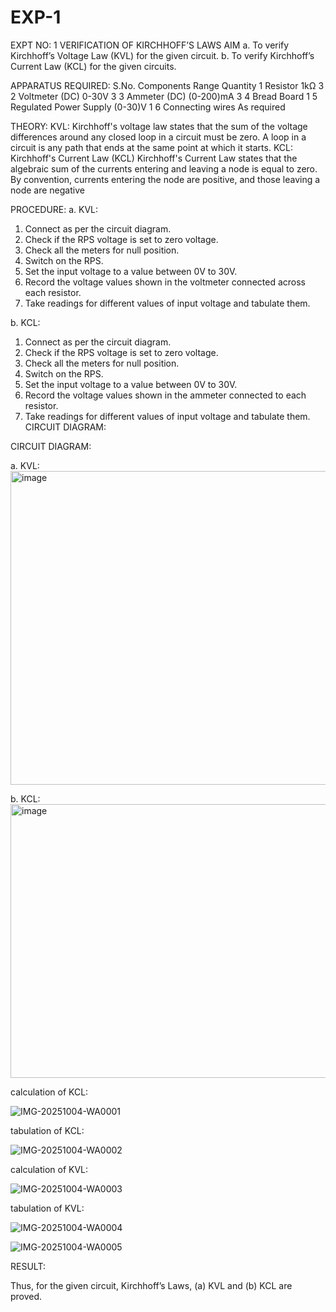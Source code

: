 # EXP-1
EXPT NO: 1	VERIFICATION OF KIRCHHOFF’S LAWS
AIM
a.   To verify Kirchhoff’s Voltage Law (KVL) for the given circuit. 
b.   To verify Kirchhoff’s Current Law (KCL) for the given circuits.

APPARATUS REQUIRED:
S.No.	Components	Range	Quantity
1	Resistor	1kΩ	3
2	Voltmeter (DC)	0-30V	3
3	Ammeter (DC)	(0-200)mA	3
4	Bread Board		1
5	Regulated Power Supply	(0-30)V	1
6	Connecting wires		As required

THEORY:
KVL: Kirchhoff's voltage law states that the sum of the voltage differences around any closed loop in a circuit must be zero. A loop in a circuit is any path that ends at the same point at which it starts.
KCL:
Kirchhoff's Current Law (KCL) Kirchhoff's Current Law states that the algebraic sum of the currents entering and leaving a node is equal to zero. By convention, currents entering the node are positive, and those leaving a node are negative


PROCEDURE:
a.   KVL:
1.   Connect as per the circuit diagram.
2.   Check if the RPS voltage is set to zero voltage.
3.   Check all the meters for null position.
4.   Switch on the RPS.
5.   Set the input voltage to a value between 0V to 30V.
6.   Record the voltage values shown in the voltmeter connected across each resistor.
7.   Take readings for different values of input voltage and tabulate them.


b.  KCL:
1.   Connect as per the circuit diagram.
2.   Check if the RPS voltage is set to zero voltage.
3.   Check all the meters for null position.
4.   Switch on the RPS.
5.   Set the input voltage to a value between 0V to 30V.
6.   Record the voltage values shown in the ammeter connected to each resistor.
7.   Take readings for different values of input voltage and tabulate them. 
CIRCUIT DIAGRAM:

CIRCUIT DIAGRAM:


a.   KVL:
<img width="804" height="502" alt="image" src="https://github.com/user-attachments/assets/81c4c88c-093b-4fbd-a2d5-390623d7f92f" />
 


b.  KCL:
<img width="754" height="438" alt="image" src="https://github.com/user-attachments/assets/7c14acee-16b6-4646-b491-ce6c00c121e4" />

calculation of KCL:

![IMG-20251004-WA0001](https://github.com/user-attachments/assets/18b71e5f-4e2b-41c8-8227-97f7e1adb14d)

tabulation of KCL:

![IMG-20251004-WA0002](https://github.com/user-attachments/assets/292cec1b-eab2-4e72-8f9c-b0c7b8cd8bd8)

calculation of KVL:

![IMG-20251004-WA0003](https://github.com/user-attachments/assets/f9040739-713b-4b3a-bc79-f3557eed2983)

tabulation of KVL:

![IMG-20251004-WA0004](https://github.com/user-attachments/assets/9237ee12-5834-4376-a0b3-cb390d27f842)

![IMG-20251004-WA0005](https://github.com/user-attachments/assets/3e081a72-66a9-4ab0-80d5-ef1f93a3ff16)



RESULT:

Thus, for the given circuit, Kirchhoff’s Laws, (a) KVL and (b) KCL are proved.
